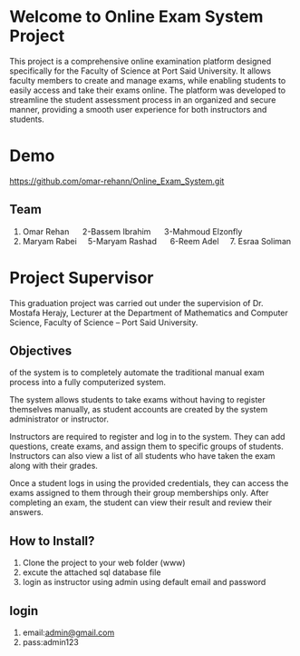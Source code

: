 # Welcome to Online Exam System Project
This project is a comprehensive online examination platform designed specifically for the Faculty of Science at Port Said University. It allows faculty members to create and manage exams, while enabling students to easily access and take their exams online.
The platform was developed to streamline the student assessment process in an organized and secure manner, providing a smooth user experience for both instructors and students.
# Demo
 https://github.com/omar-rehann/Online_Exam_System.git

## Team

1. Omar Rehan &nbsp;&nbsp;&nbsp;&nbsp;  2-Bassem Ibrahim &nbsp;&nbsp;&nbsp;&nbsp; 3-Mahmoud Elzonfly  
4. Maryam Rabei &nbsp;&nbsp;&nbsp;&nbsp;5-Maryam Rashad &nbsp;&nbsp;&nbsp;&nbsp;   6-Reem Adel  &nbsp;&nbsp;&nbsp;&nbsp;7. Esraa Soliman


# Project Supervisor
This graduation project was carried out under the supervision of
Dr. Mostafa Herajy,
Lecturer at the Department of Mathematics and Computer Science,
Faculty of Science – Port Said University.
## Objectives 	
 of the system is to completely automate the traditional manual exam process into a fully computerized system.

The system allows students to take exams without having to register themselves manually, as student accounts are created by the system administrator or instructor.

Instructors are required to register and log in to the system. They can add questions, create exams, and assign them to specific groups of students. Instructors can also view a list of all students who have taken the exam along with their grades.

Once a student logs in using the provided credentials, they can access the exams assigned to them through their group memberships only. After completing an exam, the student can view their result and review their answers.



## How to Install?
1. Clone the project to your web folder (www)
2. excute the attached sql database file
3. login as instructor using admin using default email and password


## login
1. email:admin@gmail.com
2. pass:admin123


